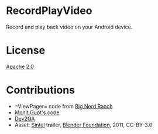 RecordPlayVideo
=======================

Record and play back video on your Android device.

License
=======

[Apache 2.0](https://apache.org/licenses/LICENSE-2.0)

Contributions
=============
* =ViewPager= code from [Big Nerd Ranch](http://www.bignerdranch.com)
* [Mohit Gupt's code](https://www.truiton.com/2015/06/android-tabs-example-fragments-viewpager/)
* [Dev2QA](https://www.dev2qa.com/android-play-video-file-from-local-sd-card-web-example/)
* Asset: [Sintel](http://www.sintel.org) trailer, [Blender Foundation](http://www.blender.org), 2011, CC-BY-3.0